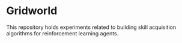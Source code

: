 # Gridworld
This repository holds experiments related to building skill acquisition algorithms for reinforcement learning agents.  
